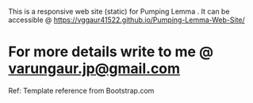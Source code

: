 This is a responsive web site (static) for Pumping Lemma . 
It can be accessible @ https://vggaur41522.github.io/Pumping-Lemma-Web-Site/

# For more details write to me @ varungaur.jp@gmail.com
Ref: Template reference from Bootstrap.com 
